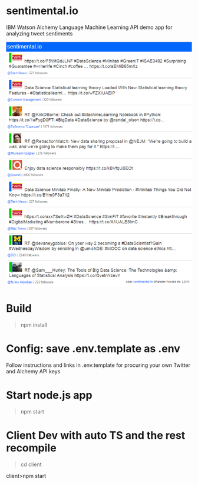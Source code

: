 # sentimental.io
IBM Watson Alchemy Language Machine Learning API demo app for analyzing tweet sentiments

![Alt text](https://github.com/RandomFractals/sentimental.io/blob/master/screens/DataScienceSentimentalIOScreenGrabV1.png?raw=true 
 "Sentimental.io Veiw Screenshot")

# Build

>npm install 

# Config: save .env.template as .env

Follow instructions and links in .env.template for procuring your own Twitter and Alchemy API keys

# Start node.js app

>npm start

# Client Dev with auto TS and the rest recompile

>cd client

client>npm start